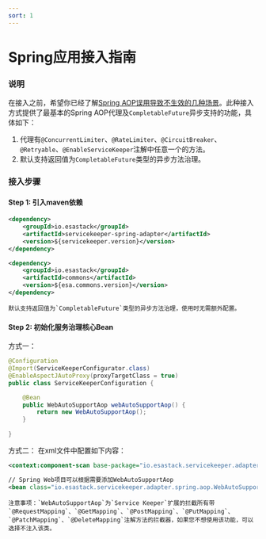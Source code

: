 ```yaml
---
sort: 1
---
```


# Spring应用接入指南

### 说明
在接入之前，希望你已经了解[Spring AOP误用导致不生效的几种场景](../../tips/README.md)。此种接入方式提供了最基本的Spring AOP代理及`CompletableFuture`异步支持的功能，具体如下：
1. 代理有`@ConcurrentLimiter`、`@RateLimiter`、`@CircuitBreaker`、`@Retryable`、`@EnableServiceKeeper`注解中任意一个的方法。
2. 默认支持返回值为`CompletableFuture`类型的异步方法治理。

### 接入步骤

#### Step 1: 引入maven依赖
```xml
<dependency>
    <groupId>io.esastack</groupId>
    <artifactId>servicekeeper-spring-adapter</artifactId>
    <version>${servicekeeper.version}</version>
</dependency>

<dependency>
    <groupId>io.esastack</groupId>
    <artifactId>commons</artifactId>
    <version>${esa.commons.version}</version>
</dependency>
```

```note
默认支持返回值为`CompletableFuture`类型的异步方法治理，使用时无需额外配置。
```

#### Step 2: 初始化服务治理核心Bean
方式一：

```java
@Configuration
@Import(ServiceKeeperConfigurator.class)
@EnableAspectJAutoProxy(proxyTargetClass = true)
public class ServiceKeeperConfiguration {

    @Bean
    public WebAutoSupportAop webAutoSupportAop() {
        return new WebAutoSupportAop();
    }
    
}
```

方式二：
在xml文件中配置如下内容：

```xml
<context:component-scan base-package="io.esastack.servicekeeper.adapter.spring"/>

// Spring Web项目可以根据需要添加WebAutoSupportAop
<bean class="io.esastack.servicekeeper.adapter.spring.aop.WebAutoSupportAop"/>
```

```note
注意事项：`WebAutoSupportAop`为`Service Keeper`扩展的拦截所有带`@RequestMapping`、`@GetMapping`、`@PostMapping`、`@PutMapping`、`@PatchMapping`、`@DeleteMapping`注解方法的拦截器，如果您不想使用该功能，可以选择不注入该类。
```
